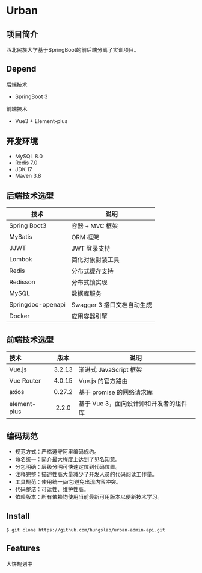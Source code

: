 # Urban

## 项目简介

西北民族大学基于SpringBoot的前后端分离了实训项目。

## Depend

后端技术

* SpringBoot 3

前端技术

* Vue3 + Element-plus

## 开发环境

- MySQL 8.0
- Redis 7.0
- JDK 17
- Maven 3.8

## 后端技术选型

| 技术                | 说明                  |
|-------------------|---------------------|
| Spring Boot3      | 容器 + MVC 框架         |
| MyBatis           | ORM 框架              |
| JJWT              | JWT 登录支持            |
| Lombok            | 简化对象封装工具            |
| Redis             | 分布式缓存支持             |
| Redisson          | 分布式锁实现              |
| MySQL             | 数据库服务               |
| Springdoc-openapi | Swagger 3 接口文档自动生成  |
| Docker            | 应用容器引擎              |

## 前端技术选型

| 技术               |  版本   | 说明                       |
| :----------------- | :-----: | -------------------------- |
| Vue.js        |  3.2.13  | 渐进式 JavaScript 框架 |
| Vue Router            |  4.0.15  | Vue.js 的官方路由                    |
| axios       |  0.27.2  | 基于 promise 的网络请求库               |
| element-plus               | 2.2.0  | 基于 Vue 3，面向设计师和开发者的组件库   |

## 编码规范

- 规范方式：严格遵守阿里编码规约。
- 命名统一：简介最大程度上达到了见名知意。
- 分包明确：层级分明可快速定位到代码位置。
- 注释完整：描述性高大量减少了开发人员的代码阅读工作量。
- 工具规范：使用统一jar包避免出现内容冲突。
- 代码整洁：可读性、维护性高。
- 依赖版本：所有依赖均使用当前最新可用版本以便新技术学习。

## Install

```console
$ git clone https://github.com/hungslab/urban-admin-api.git
```
## Features

大饼规划中

